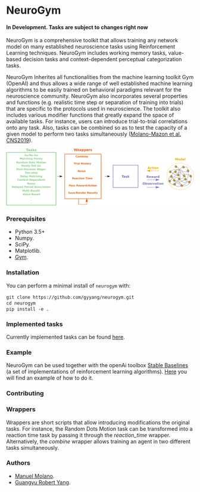 # NeuroGym

#### In Development. Tasks are subject to changes right now

NeuroGym is a comprehensive toolkit that allows training any network model on many established neuroscience tasks using Reinforcement Learning techniques. NeuroGym includes working memory tasks, value-based decision tasks and context-dependent perceptual categorization tasks. 

NeuroGym Inherites all functionalities from the machine learning toolkit Gym (OpenAI) and thus allows a wide range of well established machine learning algorithms to be easily trained on behavioral paradigms relevant for the neuroscience community. NeuroGym also incorporates several properties and functions (e.g. realistic time step or separation of training into trials) that are specific to the protocols used in neuroscience.
The toolkit also includes various modifier functions that greatly expand the space of available tasks. For instance, users can introduce trial-to-trial correlations onto any task. Also, tasks can be combined so as to test the capacity of a given model to perform two tasks simultaneously ([Molano-Mazon et al. CNS2019](https://www.cnsorg.org/cns-2019)). 

![alt tag](docs/pipeline.png)

### Prerequisites

* Python 3.5+
* Numpy.
* SciPy.
* Matplotlib.
* [Gym](https://gym.openai.com/).

### Installation

You can perform a minimal install of ``neurogym`` with:

    git clone https://github.com/gyyang/neurogym.git
    cd neurogym
    pip install -e .

### Implemented tasks
Currently implemented tasks can be found [here](https://github.com/gyyang/neurogym/blob/master/docs/envs.md).

### Example

NeuroGym can be used together with the openAi toolbox [Stable Baselines](https://github.com/hill-a/stable-baselines) (a set of implementations of reinforcement learning algorithms). [Here](https://github.com/gyyang/neurogym/blob/master/neurogym/examples/example_NeuroGym_stable_baselines.ipynb) you will find an example of how to do it.


### Contributing


### Wrappers

Wrappers are short scripts that allow introducing modifications the original tasks. For instance, the Random Dots Motion task can be transformed into a reaction time task by passing it through the *reaction_time* wrapper. Alternatively, the *combine* wrapper allows training an agent in two different tasks simultaneously. 



### Authors
* [Manuel Molano](https://github.com/manuelmolano).
* [Guangyu Robert Yang](https://github.com/gyyang).



